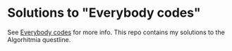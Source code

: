 # Solutions to "Everybody codes"

See [Everybody codes](https://everybody.codes/) for more info.
This repo contains my solutions to the Algorhitmia questline.
